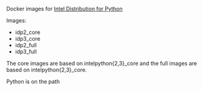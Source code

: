 Docker images for [Intel Distribution for
Python](https://software.intel.com/en-us/intel-distribution-for-python)

Images:

* idp2_core
* idp3_core
* idp2_full
* idp3_full

The core images are based on intelpython{2,3}_core and the full images are
based on intelpython{2,3}_core.

Python is on the path




